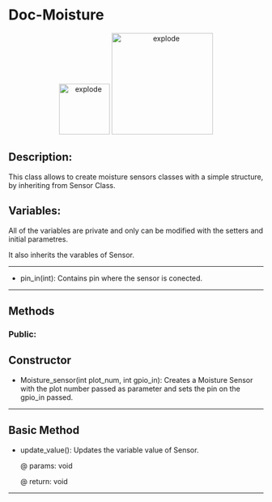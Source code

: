 # Doc-Moisture

<div align="center">
<img width=100px src="https://img.shields.io/badge/status-active-brightgreen" alt="explode"></a>
<img width=200px src="https://img.shields.io/badge/Last modification-03/01/2022-blue" alt="explode"></a>
</div>

## Description: 

This class allows to create moisture sensors classes with a simple structure, by inheriting from Sensor Class. 

## Variables: 

All of the variables are private and only can be modified with the setters and initial parametres.

It also inherits the varables of Sensor.

---------------------------------------------------------------------------------------------------------------------------
- pin_in(int): Contains pin where the sensor is conected.
---------------------------------------------------------------------------------------------------------------------------

## Methods 

### Public:
**Constructor**
---------------------------------------------------------------------------------------------------------------------------
- Moisture_sensor(int plot_num, int gpio_in): Creates a Moisture Sensor with the plot number passed as parameter and sets the pin on the gpio_in passed.
---------------------------------------------------------------------------------------------------------------------------


**Basic Method**
---------------------------------------------------------------------------------------------------------------------------
- update_value(): Updates the variable value of Sensor.

  @ params: void 
  
  @ return: void 
---------------------------------------------------------------------------------------------------------------------------
